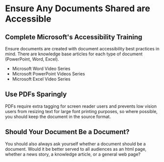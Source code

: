 # Ensure Any Documents Shared are Accessible

## Complete Microsoft's Accessibility Training
Ensure documents are created with document accessibility best practices in mind. There are knowledge base articles for each type of document (PowerPoint, Word, Excel).

- Microsoft Word Video Series
- Microsoft PowerPoint Videos Series
- Microsoft Excel Video Series

## Use PDFs Sparingly 
PDFs require extra tagging for screen reader users and prevents low vision users from resizing text for large font printing purposes, so where possible, you should keep the document in the source format.

## Should Your Document Be a Document?
You should also always ask yourself whether a document should be a document. Would it be better served to all audiences as an html page, whether a news story, a knowledge article, or a general web page? 
